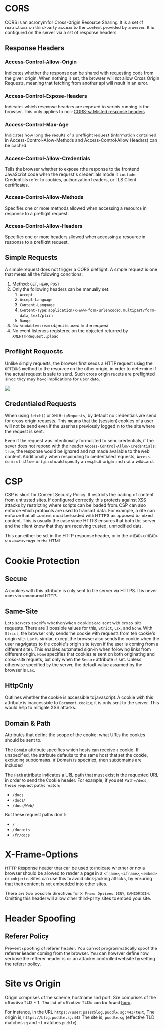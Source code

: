 # CORS

CORS is an acronym for Cross-Origin Resource Sharing. It is a set of restrictions on third-party access to the content provided by a server. It is configured on the server via a set of response headers. 

## Response Headers
### Access-Control-Allow-Origin
Indicates whether the response can be shared with requesting code from the given origin. When nothing is set, the browser will not allow Cross Origin Requests, meaning that fetching from another api will result in an error. 

### Access-Control-Expose-Headers
Indicates which response headers are exposed to scripts running in the browser. This only applies to non-[CORS-safelisted response headers](https://developer.mozilla.org/en-US/docs/Glossary/CORS-safelisted_response_header)

### Access-Control-Max-Age
Indicates how long the results of a preflight request (information contained in Access-Control-Allow-Methods and Access-Control-Allow Headers) can be cached.

### Access-Control-Allow-Credentials
Tells the browser whether to expose rthe response to the frontend JavaScript code when the request's credentials mode is `include`. Credentials refer to cookies, authorization headers, or TLS Client certificates.

### Access-Control-Allow-Methods
Specifies one or more methods allowed when accessing a resource in response to a preflight request. 

### Access-Control-Allow-Headers
Specifies one or more headers allowed when accessing a resource in response to a preflight request. 

## Simple Requests

A simple request does not trigger a CORS preflight. A simple request is one that meets all the following conditions:

1. Method: `GET`, `HEAD`, `POST`
2. Only the following headers can be manually set:
	1. `Accept`
	2. `Accept-Language`
	3. `Content-Language`
	4. `Content-Type`: `application/x-www-form-urlencoded`, `multipart/form-data`, `text/plain`
	5. `Range`
3. No `ReadableStream` object is used in the request
4. No event listeners registered on the objected returned by `XMLHTTPRequest.upload`

## Preflight Requests

Unlike simply requests, the browser first sends a HTTP request using the `OPTIONS` method to the resource on the other origin, in order to determine if the actual request is safe to send. Such cross origin ruqets are preflighted since they may have implications for user data. 

![](https://developer.mozilla.org/en-US/docs/Web/HTTP/CORS/preflight_correct.png)

## Credentialed Requests

When using `fetch()` or `XMLHttpRequests`, by default no credentials are send for cross-origin requests. This means that the (session) cookies of a user will not be send even if the user has previously logged in to the site where the request is sent. 

Even if the request was intentionally formulated to send credentials, if the sever does not repond with the header `Access-Control-Allow-Credentials: true`, the response would be ignored and not made available to the web content. Additionally, when responding to credentialed requests, `Access-Control-Allow-Origin` should specify an explicit origin and not a wildcard. 

# CSP
CSP is short for Content Security Policy. It restricts the loading of content from untrusted sites. If configured correctly, this protects against XSS attacks by restricting where scripts can be loaded from. CSP can also enforce which protocols are used to transmit data. For example, a site can enforce that all content must be loaded with HTTPS as opposed to mixed content. This is usually the case since HTTPS ensures that both the server and the client know that they are receiving trusted, unmodified data. 

This can either be set in the HTTP response header, or in the `<HEAD></HEAD>` via `<meta>` tags in the HTML. 

# Cookie Protection

## Secure
A cookies with this attribute is only sent to the server via HTTPS. It is never sent via unsecured HTTP. 

## Same-Site
Lets servers specify whether/when cookies are sent with cross-site requests. There are 3 possible values for this, `Strict`, `Lax`, and `None`. With `Strict`, the browser only sends the cookie with requests from teh cookie's origin site. `Lax` is similar, except the browser also sends the cookie when the user nagvigates to the cookie's origin site (even if the user is coming from a different site). This enables automated sign-in when following links from different origin. `None` specifies that cookies re sent on both originating and cross-site requets, but only when the `Secure` attribute is set. Unless otherwise specified by the server, the default value assumed by the browser is `Lax`. 

## HttpOnly
Outlines whether the cookie is accessible to javascript. A cookie with this attribute is inaccessible to `Document.cookie`; it is only sent to the server. This would help to mitigate XSS attacks. 

## Domain & Path
Attributes that define the scope of the cookie: what URLs the cookies should be sent to. 

The `Domain` attribute specifies which hosts can receive a cookie. If unspecified, the attribute defaults to the same host that set the cookie, excluding subdomains. If Domain is specified, then subdomains are included. 

The `Path` attribute indicates a URL path that must exist in the requested URL in order to send the Cookie header. For example, if you set `Path=/docs`, these request paths match:
-   `/docs`
-   `/docs/`
-   `/docs/Web/`

But these request paths don't:
-   `/`
-   `/docsets`
-   `/fr/docs`

# X-Frame-Options
HTTP Response header that can be used to indicate whether or not a browser should be allowed to render a page in a `<frame>`, `<iframe>`, `<embed>` or `<object>`. Sites can use this to avoid click-jacking attacks, by ensuring that their content is not embedded into other sites.

There are two possible directives for `X-Frame-Options`: `DENY`, `SAMEORIGIN`. Omitting this header will allow other third-party sites to embed your site. 

# Header Spoofing

## Referer Policy

Prevent spoofing of referer header. You cannot programmatically spoof the referrer header coming from the browser. You can however define how verbose the refferer header is on an attacker controlled website by setting the referer policy. 





# Site vs Origin

Origin comprises of the scheme, hostname and port. 
Site comprises of the effective TLD + 1. The list of effective TLDs can be found [here](https://publicsuffix.org/list/public_suffix_list.dat). 

For instance, in the URL `https://user:pass@blog.puddle.sg:443/test`, 
The origin is, `https://blog.puddle.sg:443`
The site is, `puddle.sg` (effective TLD matches `sg` and `+1` matches `puddle`)

